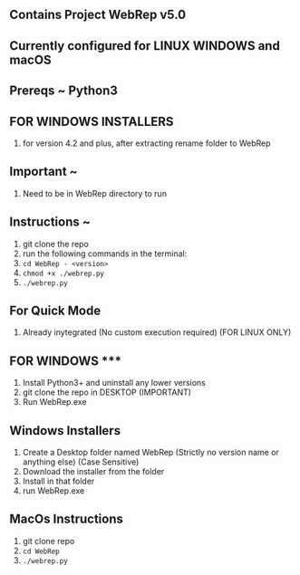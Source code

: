 ## Contains Project WebRep v5.0
## Currently configured for LINUX WINDOWS and macOS

## Prereqs ~ Python3

## FOR WINDOWS INSTALLERS
1. for version 4.2 and plus, after extracting rename folder to WebRep

## Important ~
1. Need to be in WebRep directory to run

## Instructions ~
1. git clone the repo
2. run the following commands in the terminal:
3. ```cd WebRep - <version>```
4. ```chmod +x ./webrep.py```
5. ```./webrep.py```

## For Quick Mode
1. Already inytegrated (No custom execution required) (FOR LINUX ONLY)

## FOR WINDOWS ***
1. Install Python3+ and uninstall any lower versions
2. git clone the repo in DESKTOP (IMPORTANT)
3. Run WebRep.exe

## Windows Installers
1. Create a Desktop folder named WebRep (Strictly no version name or anything else) (Case Sensitive)
2. Download the installer from the folder
3. Install in that folder
4. run WebRep.exe

## MacOs Instructions
1. git clone repo
2. ```cd WebRep```
3. ```./webrep.py```